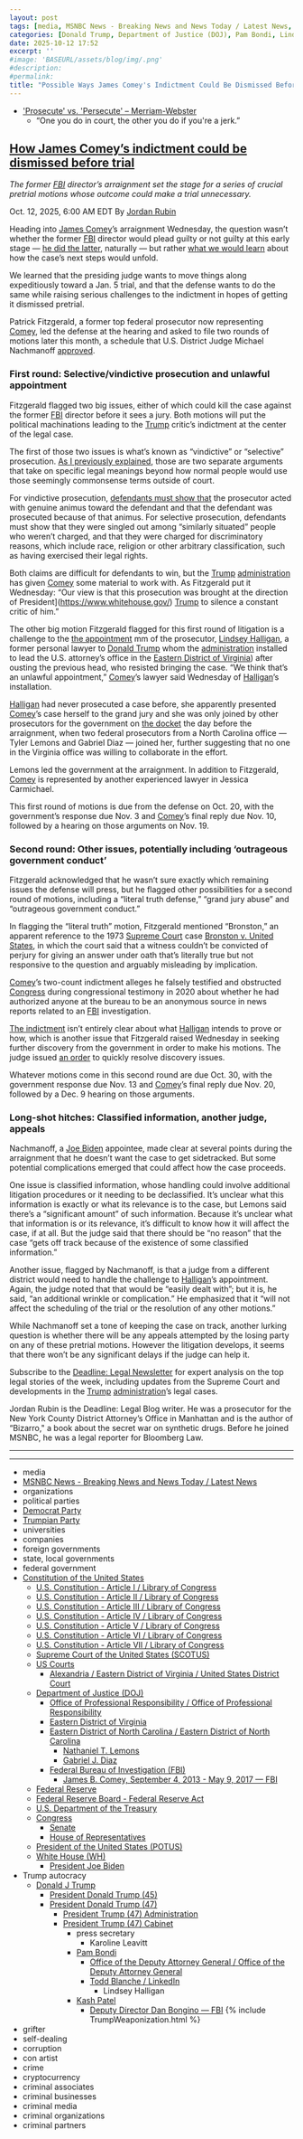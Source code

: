 ```yaml
---
layout: post
tags: [media, MSNBC News - Breaking News and News Today / Latest News, organizations, political parties, Democrat Party, Trumpian Party, universities, companies, foreign governments, state local governments, federal government, Constitution of the United States, U.S. Constitution - Article I / Library of Congress, U.S. Constitution - Article II / Library of Congress, U.S. Constitution - Article III / Library of Congress, U.S. Constitution - Article IV / Library of Congress, U.S. Constitution - Article V / Library of Congress, U.S. Constitution - Article VI / Library of Congress, U.S. Constitution - Article VII / Library of Congress, Supreme Court of the United States (SCOTUS), US Courts, Alexandria / Eastern District of Virginia / United States District Court, Department of Justice (DOJ), Office of Professional Responsibility / Office of Professional Responsibility, Eastern District of Virginia, Eastern District of North Carolina / Eastern District of North Carolina, Nathaniel T. Lemons, Gabriel J. Diaz, Federal Bureau of Investigation (FBI), James B. Comey September 4 2013 - May 9 2017 — FBI, Federal Reserve, Federal Reserve Board - Federal Reserve Act, U.S. Department of the Treasury, Congress, Senate, House of Representatives, President of the United States (POTUS), White House (WH), President Joe Biden, Trump autocracy, Donald J Trump, President Donald Trump (45), President Donald Trump (47), President Trump (47) Administration, President Trump (47) Cabinet, press secretary, Karoline Leavitt, Pam Bondi, Office of the Deputy Attorney General / Office of the Deputy Attorney General, Todd Blanche / LinkedIn, Lindsey Halligan, Kash Patel, Deputy Director Dan Bongino — FBI, grifter, self-dealing, corruption, con artist, crime, cryptocurrency, criminal associates, criminal businesses, criminal media, criminal organizations, criminal partners]
categories: [Donald Trump, Department of Justice (DOJ), Pam Bondi, Lindsey Halligan, Federal Bureau of Investigation (FBI), Kash Patel, Dan Bongino, James Comey, Michael Nachmanoff, weaponization]
date: 2025-10-12 17:52
excerpt: ''
#image: 'BASEURL/assets/blog/img/.png'
#description:
#permalink:
title: "Possible Ways James Comey's Indictment Could Be Dismissed Before Triala"
---
```


- ['Prosecute' vs. 'Persecute' – Merriam-Webster](https://www.merriam-webster.com/grammar/prosecuted-vs-persecuted-usage)
    - “One you do in court, the other you do if you're a jerk.”

## [How James Comey’s indictment could be dismissed before trial](https://www.msnbc.com/deadline-white-house/deadline-legal-blog/james-comey-indictment-trump-pretrial-motions-rcna236650)

*The former [FBI](https://www.fbi.gov/) director’s arraignment set the stage for a series of crucial pretrial motions whose outcome could make a trial unnecessary.*

Oct. 12, 2025, 6:00 AM EDT
By [Jordan Rubin](https://www.msnbc.com/author/jordan-rubin-ncpn1301611)

Heading into [James Comey](https://www.fbi.gov/history/directors/james-b-comey/)’s arraignment Wednesday, the question wasn’t whether the former [FBI](https://www.fbi.gov/) director would plead guilty or not guilty at this early stage — [he did the latter](https://www.msnbc.com/deadline-white-house/deadline-legal-blog/james-comey-pleads-not-guilty-trump-halligan-rcna236313), naturally — but rather [what we would learn](https://www.msnbc.com/deadline-white-house/deadline-legal-blog/james-comey-plea-arraignment-federal-indictment-rcna236198) about how the case’s next steps would unfold.

We learned that the presiding judge wants to move things along expeditiously toward a Jan. 5 trial, and that the defense wants to do the same while raising serious challenges to the indictment in hopes of getting it dismissed pretrial.

Patrick Fitzgerald, a former top federal prosecutor now representing [Comey](https://www.fbi.gov/history/directors/james-b-comey/), led the defense at the hearing and asked to file two rounds of motions later this month, a schedule that U.S. District Judge Michael Nachmanoff [approved](https://storage.courtlistener.com/recap/gov.uscourts.vaed.582135/gov.uscourts.vaed.582135.23.0.pdf).

### First round: Selective/vindictive prosecution and unlawful appointment

Fitzgerald flagged two big issues, either of which could kill the case against the former [FBI](https://www.fbi.gov/) director before it sees a jury. Both motions will put the political machinations leading to the [Trump](https://www.donaldjtrump.com/) critic’s indictment at the center of the legal case.

The first of those two issues is what’s known as “vindictive” or “selective” prosecution. [As I previously explained](https://www.msnbc.com/deadline-white-house/deadline-legal-blog/james-comey-charges-fbi-donald-trump-rcna233662), those are two separate arguments that take on specific legal meanings beyond how normal people would use those seemingly commonsense terms outside of court.

For vindictive prosecution, [defendants must show that](https://scholar.google.com/scholar_case?case=13776528258147641111&q=+262+F.3d+305&hl=en&as_sdt=2006&authuser=1) the prosecutor acted with genuine animus toward the defendant and that the defendant was prosecuted because of that animus. For selective prosecution, defendants must show that they were singled out among “similarly situated” people who weren’t charged, and that they were charged for discriminatory reasons, which include race, religion or other arbitrary classification, such as having exercised their legal rights.

Both claims are difficult for defendants to win, but the [Trump](https://www.donaldjtrump.com/) [administration](https://www.whitehouse.gov/administration/) has given [Comey](https://www.fbi.gov/history/directors/james-b-comey/) some material to work with. As Fitzgerald put it Wednesday: “Our view is that this prosecution was brought at the direction of President](https://www.whitehouse.gov/) [Trump](https://www.donaldjtrump.com/) to silence a constant critic of him.”

The other big motion Fitzgerald flagged for this first round of litigation is a challenge to the [the appointment](https://www.nationalreview.com/bench-memos/re-was-lindsey-halligan-validly-appointed-as-united-states-attorney/) mm of the prosecutor, [Lindsey Halligan](https://www.justice.gov/usao-edva/), a former personal lawyer to [Donald Trump](https://www.donaldjtrump.com/) whom the [administration](https://www.whitehouse.gov/administration/) installed to lead the U.S. attorney’s office in the [Eastern District of Virginia](https://www.justice.gov/usao-edva/)) after ousting the previous head, who resisted bringing the case. “We think that’s an unlawful appointment,” [Comey](https://www.fbi.gov/history/directors/james-b-comey/)’s lawyer said Wednesday of [Halligan](https://www.justice.gov/usao-edva/)’s installation.

[Halligan](https://www.justice.gov/usao-edva/) had never prosecuted a case before, she apparently presented [Comey](https://www.fbi.gov/history/directors/james-b-comey/)’s case herself to the grand jury and she was only joined by other prosecutors for the government on [the docket](https://www.courtlistener.com/docket/71459121/united-states-v-comey/) the day before the arraignment, when two federal prosecutors from a North Carolina office — Tyler Lemons and Gabriel Diaz — joined her, further suggesting that no one in the Virginia office was willing to collaborate in the effort.

Lemons led the government at the arraignment. In addition to Fitzgerald, [Comey](https://www.fbi.gov/history/directors/james-b-comey/) is represented by another experienced lawyer in Jessica Carmichael.

This first round of motions is due from the defense on Oct. 20, with the government’s response due Nov. 3 and [Comey](https://www.fbi.gov/history/directors/james-b-comey/)’s final reply due Nov. 10, followed by a hearing on those arguments on Nov. 19.

### Second round: Other issues, potentially including ‘outrageous government conduct’

Fitzgerald acknowledged that he wasn’t sure exactly which remaining issues the defense will press, but he flagged other possibilities for a second round of motions, including a “literal truth defense,” “grand jury abuse” and “outrageous government conduct.”

In flagging the “literal truth” motion, Fitzgerald mentioned “Bronston,” an apparent reference to the 1973 [Supreme Court](https://www.supremecourt.gov/) case [Bronston v. United States](https://scholar.google.com/scholar_case?case=13780249773976859407&q=bronston&hl=en&as_sdt=6,33), in which the court said that a witness couldn’t be convicted of perjury for giving an answer under oath that’s literally true but not responsive to the question and arguably misleading by implication.

[Comey](https://www.fbi.gov/history/directors/james-b-comey/)’s two-count indictment alleges he falsely testified and obstructed [Congress](https://www.congress.gov/) during congressional testimony in 2020 about whether he had authorized anyone at the bureau to be an anonymous source in news reports related to an [FBI](https://www.fbi.gov/) investigation.

[The indictment](https://www.msnbc.com/deadline-white-house/deadline-legal-blog/read-full-text-james-comey-indictment-pdf-rcna233818) isn’t entirely clear about what [Halligan](https://www.justice.gov/usao-edva/) intends to prove or how, which is another issue that Fitzgerald raised Wednesday in seeking further discovery from the government in order to make his motions. The judge issued [an order](https://storage.courtlistener.com/recap/gov.uscourts.vaed.582135/gov.uscourts.vaed.582135.24.0.pdf) to quickly resolve discovery issues.

Whatever motions come in this second round are due Oct. 30, with the government response due Nov. 13 and [Comey](https://www.fbi.gov/history/directors/james-b-comey/)’s final reply due Nov. 20, followed by a Dec. 9 hearing on those arguments.

### Long-shot hitches: Classified information, another judge, appeals

Nachmanoff, a [Joe Biden](https://bidenwhitehouse.archives.gov/) appointee, made clear at several points during the arraignment that he doesn’t want the case to get sidetracked. But some potential complications emerged that could affect how the case proceeds.

One issue is classified information, whose handling could involve additional litigation procedures or it needing to be declassified. It’s unclear what this information is exactly or what its relevance is to the case, but Lemons said there’s a “significant amount” of such information. Because it’s unclear what that information is or its relevance, it’s difficult to know how it will affect the case, if at all. But the judge said that there should be “no reason” that the case “gets off track because of the existence of some classified information.”

Another issue, flagged by Nachmanoff, is that a judge from a different district would need to handle the challenge to [Halligan](https://www.justice.gov/usao-edva/)’s appointment. Again, the judge noted that that would be “easily dealt with”; but it is, he said, “an additional wrinkle or complication.” He emphasized that it “will not affect the scheduling of the trial or the resolution of any other motions.”

While Nachmanoff set a tone of keeping the case on track, another lurking question is whether there will be any appeals attempted by the losing party on any of these pretrial motions. However the litigation develops, it seems that there won’t be any significant delays if the judge can help it.

Subscribe to the [Deadline: Legal Newsletter](https://link.msnbc.com/join/5ck/msnbc-deadlinelegal-signup-inline) for expert analysis on the top legal stories of the week, including updates from the Supreme Court and developments in the [Trump](https://www.donaldjtrump.com/) [administration](https://www.whitehouse.gov/administration/)’s legal cases.

Jordan Rubin is the Deadline: Legal Blog writer. He was a prosecutor for the New York County District Attorney’s Office in Manhattan and is the author of “Bizarro," a book about the secret war on synthetic drugs. Before he joined MSNBC, he was a legal reporter for Bloomberg Law.




---

----
- media
- [MSNBC News - Breaking News and News Today / Latest News](https://link.msnbc.com/)
- organizations
- political parties
- [Democrat Party](https://www.democrats.org/)
- [Trumpian Party](https://www.gop.com/)
- universities
- companies
- foreign governments
- state, local governments 
- federal government
- [Constitution of the United States](https://constitution.congress.gov/constitution/)
    - [U.S. Constitution - Article I / Library of Congress](https://constitution.congress.gov/constitution/article-1/)
    - [U.S. Constitution - Article II / Library of Congress](https://constitution.congress.gov/constitution/article-2/)
    - [U.S. Constitution - Article III / Library of Congress](https://constitution.congress.gov/constitution/article-3/)
    - [U.S. Constitution - Article IV / Library of Congress](https://constitution.congress.gov/constitution/article-4/)
    - [U.S. Constitution - Article V / Library of Congress](https://constitution.congress.gov/constitution/article-5/)
    - [U.S. Constitution - Article VI / Library of Congress](https://constitution.congress.gov/constitution/article-6/)
    - [U.S. Constitution - Article VII / Library of Congress](https://constitution.congress.gov/constitution/article-7/)
    - [Supreme Court of the United States (SCOTUS)](https://www.supremecourt.gov/)
    - [US Courts](https://www.uscourts.gov/)
        - [Alexandria / Eastern District of Virginia / United States District Court](https://www.vaed.uscourts.gov/Alexandria)
    - [Department of Justice (DOJ)](https://www.justice.gov/)
        - [Office of Professional Responsibility / Office of Professional Responsibility](https://www.justice.gov/opr)
        - [Eastern District of Virginia](https://www.justice.gov/usao-edva/)
        - [Eastern District of North Carolina / Eastern District of North Carolina](https://www.justice.gov/usao-ednc)
            - [Nathaniel T. Lemons](https://storage.courtlistener.com/recap/gov.uscourts.vaed.582135/gov.uscourts.vaed.582135.17.0.pdf)
            - [Gabriel J. Diaz](https://storage.courtlistener.com/recap/gov.uscourts.vaed.582135/gov.uscourts.vaed.582135.18.0.pdf)
        - [Federal Bureau of Investigation (FBI)](https://www.fbi.gov/)
            - [James B. Comey, September 4, 2013 - May 9, 2017 — FBI](https://www.fbi.gov/history/directors/james-b-comey)
    - [Federal Reserve](https://www.federalreserve.gov/)
    - [Federal Reserve Board - Federal Reserve Act](https://www.federalreserve.gov/aboutthefed/fract.htm)
    - [U.S. Department of the Treasury](https://home.treasury.gov/)
    - [Congress](https://www.congress.gov/)
        - [Senate](https://www.senate.gov/)
        - [House of Representatives](https://www.house.gov/)
     - [President of the United States (POTUS)](https://www.whitehouse.gov/)
    - [White House (WH)](https://www.whitehouse.gov/)
        - [President Joe Biden](https://bidenwhitehouse.archives.gov/)
- Trump autocracy
    - [Donald J Trump](https://www.donaldjtrump.com/)
        - [President Donald Trump (45)](https://trumpwhitehouse.archives.gov/)
        - [President Donald Trump (47)](https://www.whitehouse.gov/administration/donald-j-trump/)
            - [President Trump (47) Administration](https://www.whitehouse.gov/administration/)
            - [President Trump (47) Cabinet](https://www.whitehouse.gov/administration/the-cabinet/)
                - press secretary
                    - Karoline Leavitt
                - [Pam Bondi](https://www.justice.gov/ag/staff-profile/meet-attorney-general)
                    - [Office of the Deputy Attorney General / Office of the Deputy Attorney General](https://www.justice.gov/dag)
                    - [Todd Blanche / LinkedIn](https://www.linkedin.com/in/toddblanche/)
                        - Lindsey Halligan
                - [Kash Patel](https://www.fbi.gov/about/leadership-and-structure/director-patel)
                    - [Deputy Director Dan Bongino — FBI](https://www.fbi.gov/about/leadership-and-structure/deputy-director-dan-bongino)
{% include TrumpWeaponization.html %}
- grifter
- self-dealing
- corruption
- con artist
- crime
- cryptocurrency
- criminal associates
- criminal businesses
- criminal media
- criminal organizations
- criminal partners
